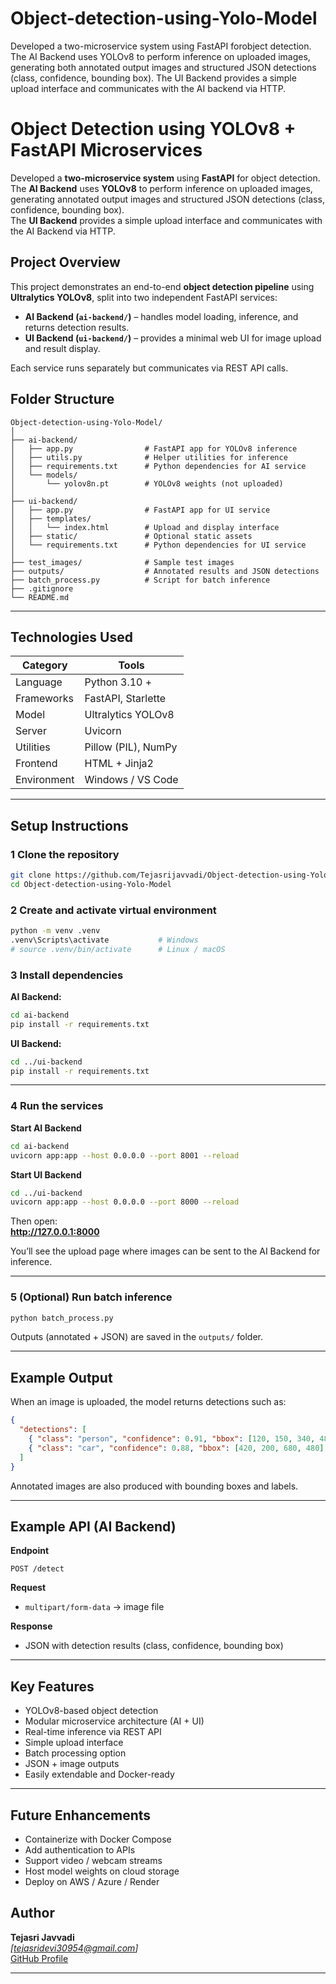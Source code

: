 # Object-detection-using-Yolo-Model
Developed a two-microservice system using FastAPI forobject detection. The AI Backend uses YOLOv8 to perform inference on uploaded images, generating both annotated output images and structured JSON detections (class, confidence, bounding box). The UI Backend provides a simple upload interface and communicates with the AI backend via HTTP.

#  Object Detection using YOLOv8 + FastAPI Microservices

Developed a **two-microservice system** using **FastAPI** for object detection.  
The **AI Backend** uses **YOLOv8** to perform inference on uploaded images, generating annotated output images and structured JSON detections (class, confidence, bounding box).  
The **UI Backend** provides a simple upload interface and communicates with the AI Backend via HTTP.



## Project Overview

This project demonstrates an end-to-end **object detection pipeline** using **Ultralytics YOLOv8**, split into two independent FastAPI services:

- **AI Backend (`ai-backend/`)** – handles model loading, inference, and returns detection results.  
- **UI Backend (`ui-backend/`)** – provides a minimal web UI for image upload and result display.

Each service runs separately but communicates via REST API calls.



## Folder Structure

```
Object-detection-using-Yolo-Model/
│
├── ai-backend/
│   ├── app.py                # FastAPI app for YOLOv8 inference
│   ├── utils.py              # Helper utilities for inference
│   ├── requirements.txt      # Python dependencies for AI service
│   └── models/
│       └── yolov8n.pt        # YOLOv8 weights (not uploaded)
│
├── ui-backend/
│   ├── app.py                # FastAPI app for UI service
│   ├── templates/
│   │   └── index.html        # Upload and display interface
│   ├── static/               # Optional static assets
│   └── requirements.txt      # Python dependencies for UI service
│
├── test_images/              # Sample test images
├── outputs/                  # Annotated results and JSON detections
├── batch_process.py          # Script for batch inference
├── .gitignore
└── README.md
```

---

##  Technologies Used

| Category | Tools |
|-----------|-------|
| Language | Python 3.10 + |
| Frameworks | FastAPI, Starlette |
| Model | Ultralytics YOLOv8 |
| Server | Uvicorn |
| Utilities | Pillow (PIL), NumPy |
| Frontend | HTML + Jinja2 |
| Environment | Windows / VS Code |

---

##  Setup Instructions

### 1️ Clone the repository
```bash
git clone https://github.com/Tejasrijavvadi/Object-detection-using-Yolo-Model.git
cd Object-detection-using-Yolo-Model
```

### 2️ Create and activate virtual environment
```bash
python -m venv .venv
.venv\Scripts\activate           # Windows
# source .venv/bin/activate      # Linux / macOS
```

### 3️ Install dependencies

**AI Backend:**
```bash
cd ai-backend
pip install -r requirements.txt
```

**UI Backend:**
```bash
cd ../ui-backend
pip install -r requirements.txt
```

---

### 4️ Run the services

**Start AI Backend**
```bash
cd ai-backend
uvicorn app:app --host 0.0.0.0 --port 8001 --reload
```

**Start UI Backend**
```bash
cd ../ui-backend
uvicorn app:app --host 0.0.0.0 --port 8000 --reload
```

Then open:  
 **http://127.0.0.1:8000**

You’ll see the upload page where images can be sent to the AI Backend for inference.

---

### 5️ (Optional) Run batch inference
```bash
python batch_process.py
```
Outputs (annotated + JSON) are saved in the `outputs/` folder.

---

##  Example Output

When an image is uploaded, the model returns detections such as:

```json
{
  "detections": [
    { "class": "person", "confidence": 0.91, "bbox": [120, 150, 340, 480] },
    { "class": "car", "confidence": 0.88, "bbox": [420, 200, 680, 480] }
  ]
}
```

Annotated images are also produced with bounding boxes and labels.

---

##  Example API (AI Backend)

**Endpoint**

```
POST /detect
```

**Request**
- `multipart/form-data` → image file

**Response**
- JSON with detection results (class, confidence, bounding box)

---

##  Key Features

-  YOLOv8-based object detection  
-  Modular microservice architecture (AI + UI)  
-  Real-time inference via REST API  
-  Simple upload interface  
-  Batch processing option  
-  JSON + image outputs  
-  Easily extendable and Docker-ready  

---

##  Future Enhancements

-  Containerize with Docker Compose  
-  Add authentication to APIs  
-  Support video / webcam streams  
-  Host model weights on cloud storage  
-  Deploy on AWS / Azure / Render  


## Author

**Tejasri Javvadi**  
 *[tejasridevi30954@gmail.com]*  
 [GitHub Profile](https://github.com/Tejasrijavvadi)

---
